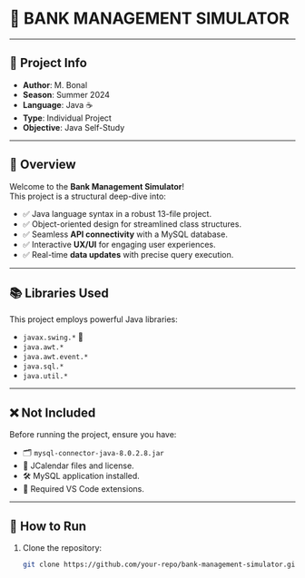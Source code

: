 # 🏦 BANK MANAGEMENT SIMULATOR  
---

## 📜 **Project Info**  
- **Author**: M. Bonal  
- **Season**: Summer 2024  
- **Language**: Java ☕  
- **Type**: Individual Project  
- **Objective**: Java Self-Study  

---

## 📝 **Overview**  
Welcome to the **Bank Management Simulator**!  
This project is a structural deep-dive into:  
- ✅ Java language syntax in a robust 13-file project.  
- ✅ Object-oriented design for streamlined class structures.  
- ✅ Seamless **API connectivity** with a MySQL database.  
- ✅ Interactive **UX/UI** for engaging user experiences.  
- ✅ Real-time **data updates** with precise query execution.  

---

## 📚 **Libraries Used**  
This project employs powerful Java libraries:  
- `javax.swing.*` 🎨  
- `java.awt.*`  
- `java.awt.event.*`  
- `java.sql.*`  
- `java.util.*`  

---

## ❌ **Not Included**  
Before running the project, ensure you have:  
- 🗂️ `mysql-connector-java-8.0.2.8.jar`  
- 📅 JCalendar files and license.  
- 🛠️ MySQL application installed.  
- 🔌 Required VS Code extensions.  

---

## 🚀 **How to Run**  
1. Clone the repository:  
   ```bash  
   git clone https://github.com/your-repo/bank-management-simulator.git  

